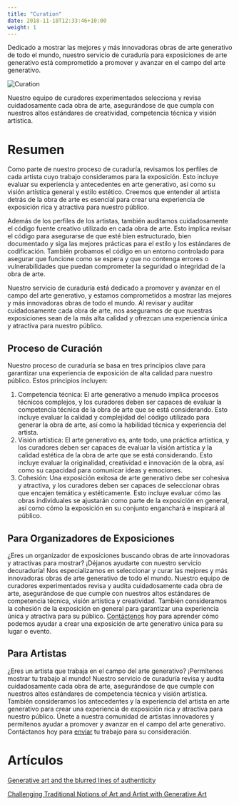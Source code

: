 ```yaml
---
title: "Curation"
date: 2018-11-18T12:33:46+10:00
weight: 1
---
```


Dedicado a mostrar las mejores y más innovadoras obras de arte generativo de todo el mundo, nuestro servicio de curaduría para exposiciones de arte generativo está comprometido a promover y avanzar en el campo del arte generativo.

![Curation](/images/curation.png)

Nuestro equipo de curadores experimentados selecciona y revisa cuidadosamente cada obra de arte, asegurándose de que cumpla con nuestros altos estándares de creatividad, competencia técnica y visión artística.

# Resumen

Como parte de nuestro proceso de curaduría, revisamos los perfiles de cada artista cuyo trabajo consideramos para la exposición. Esto incluye evaluar su experiencia y antecedentes en arte generativo, así como su visión artística general y estilo estético. Creemos que entender al artista detrás de la obra de arte es esencial para crear una experiencia de exposición rica y atractiva para nuestro público.

Además de los perfiles de los artistas, también auditamos cuidadosamente el código fuente creativo utilizado en cada obra de arte. Esto implica revisar el código para asegurarse de que esté bien estructurado, bien documentado y siga las mejores prácticas para el estilo y los estándares de codificación. También probamos el código en un entorno controlado para asegurar que funcione como se espera y que no contenga errores o vulnerabilidades que puedan comprometer la seguridad o integridad de la obra de arte.

Nuestro servicio de curaduría está dedicado a promover y avanzar en el campo del arte generativo, y estamos comprometidos a mostrar las mejores y más innovadoras obras de todo el mundo. Al revisar y auditar cuidadosamente cada obra de arte, nos aseguramos de que nuestras exposiciones sean de la más alta calidad y ofrezcan una experiencia única y atractiva para nuestro público.

## Proceso de Curación

Nuestro proceso de curaduría se basa en tres principios clave para garantizar una experiencia de exposición de alta calidad para nuestro público. Estos principios incluyen:

1. Competencia técnica: El arte generativo a menudo implica procesos técnicos complejos, y los curadores deben ser capaces de evaluar la competencia técnica de la obra de arte que se está considerando. Esto incluye evaluar la calidad y complejidad del código utilizado para generar la obra de arte, así como la habilidad técnica y experiencia del artista.
2. Visión artística: El arte generativo es, ante todo, una práctica artística, y los curadores deben ser capaces de evaluar la visión artística y la calidad estética de la obra de arte que se está considerando. Esto incluye evaluar la originalidad, creatividad e innovación de la obra, así como su capacidad para comunicar ideas y emociones.
3. Cohesión: Una exposición exitosa de arte generativo debe ser cohesiva y atractiva, y los curadores deben ser capaces de seleccionar obras que encajen temática y estéticamente. Esto incluye evaluar cómo las obras individuales se ajustarán como parte de la exposición en general, así como cómo la exposición en su conjunto enganchará e inspirará al público.

## Para Organizadores de Exposiciones

¿Eres un organizador de exposiciones buscando obras de arte innovadoras y atractivas para mostrar? ¡Déjanos ayudarte con nuestro servicio decuraduría! Nos especializamos en seleccionar y curar las mejores y más innovadoras obras de arte generativo de todo el mundo. Nuestro equipo de curadores experimentados revisa y audita cuidadosamente cada obra de arte, asegurándose de que cumple con nuestros altos estándares de competencia técnica, visión artística y creatividad. También consideramos la cohesión de la exposición en general para garantizar una experiencia única y atractiva para su público. [Contáctenos](/apply) hoy para aprender cómo podemos ayudar a crear una exposición de arte generativo única para su lugar o evento.

## Para Artistas

¿Eres un artista que trabaja en el campo del arte generativo? ¡Permítenos mostrar tu trabajo al mundo! Nuestro servicio de curaduría revisa y audita cuidadosamente cada obra de arte, asegurándose de que cumple con nuestros altos estándares de competencia técnica y visión artística. También consideramos los antecedentes y la experiencia del artista en arte generativo para crear una experiencia de exposición rica y atractiva para nuestro público. Únete a nuestra comunidad de artistas innovadores y permítenos ayudar a promover y avanzar en el campo del arte generativo. Contáctanos hoy para [enviar](/apply) tu trabajo para su consideración.

# Artículos

[Generative art and the blurred lines of authenticity](https://medium.com/generatedart/generative-art-and-the-blurred-lines-of-authenticity-80d5417d8c03)

[Challenging Traditional Notions of Art and Artist with Generative Art](https://medium.com/generatedart/challenging-traditional-notions-of-art-and-artist-with-generative-art-193811e3d406)
